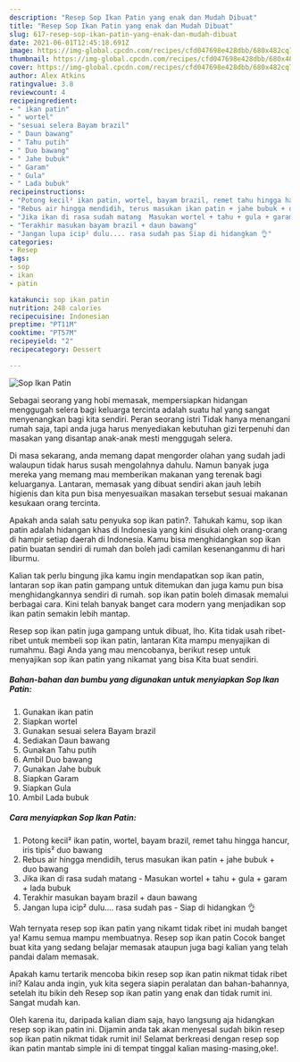 ```yaml
---
description: "Resep Sop Ikan Patin yang enak dan Mudah Dibuat"
title: "Resep Sop Ikan Patin yang enak dan Mudah Dibuat"
slug: 617-resep-sop-ikan-patin-yang-enak-dan-mudah-dibuat
date: 2021-06-01T12:45:18.691Z
image: https://img-global.cpcdn.com/recipes/cfd047698e428dbb/680x482cq70/sop-ikan-patin-foto-resep-utama.jpg
thumbnail: https://img-global.cpcdn.com/recipes/cfd047698e428dbb/680x482cq70/sop-ikan-patin-foto-resep-utama.jpg
cover: https://img-global.cpcdn.com/recipes/cfd047698e428dbb/680x482cq70/sop-ikan-patin-foto-resep-utama.jpg
author: Alex Atkins
ratingvalue: 3.8
reviewcount: 4
recipeingredient:
- " ikan patin"
- " wortel"
- "sesuai selera Bayam brazil"
- " Daun bawang"
- " Tahu putih"
- " Duo bawang"
- " Jahe bubuk"
- " Garam"
- " Gula"
- " Lada bubuk"
recipeinstructions:
- "Potong kecil² ikan patin, wortel, bayam brazil, remet tahu hingga hancur, iris tipis² duo bawang"
- "Rebus air hingga mendidih, terus masukan ikan patin + jahe bubuk + duo bawang"
- "Jika ikan di rasa sudah matang  Masukan wortel + tahu + gula + garam + lada bubuk"
- "Terakhir masukan bayam brazil + daun bawang"
- "Jangan lupa icip² dulu.... rasa sudah pas Siap di hidangkan 👌"
categories:
- Resep
tags:
- sop
- ikan
- patin

katakunci: sop ikan patin 
nutrition: 248 calories
recipecuisine: Indonesian
preptime: "PT11M"
cooktime: "PT57M"
recipeyield: "2"
recipecategory: Dessert

---
```



![Sop Ikan Patin](https://img-global.cpcdn.com/recipes/cfd047698e428dbb/680x482cq70/sop-ikan-patin-foto-resep-utama.jpg)

Sebagai seorang yang hobi memasak, mempersiapkan hidangan menggugah selera bagi keluarga tercinta adalah suatu hal yang sangat menyenangkan bagi kita sendiri. Peran seorang istri Tidak hanya menangani rumah saja, tapi anda juga harus menyediakan kebutuhan gizi terpenuhi dan masakan yang disantap anak-anak mesti menggugah selera.

Di masa  sekarang, anda memang dapat mengorder olahan yang sudah jadi walaupun tidak harus susah mengolahnya dahulu. Namun banyak juga mereka yang memang mau memberikan makanan yang terenak bagi keluarganya. Lantaran, memasak yang dibuat sendiri akan jauh lebih higienis dan kita pun bisa menyesuaikan masakan tersebut sesuai makanan kesukaan orang tercinta. 



Apakah anda salah satu penyuka sop ikan patin?. Tahukah kamu, sop ikan patin adalah hidangan khas di Indonesia yang kini disukai oleh orang-orang di hampir setiap daerah di Indonesia. Kamu bisa menghidangkan sop ikan patin buatan sendiri di rumah dan boleh jadi camilan kesenanganmu di hari liburmu.

Kalian tak perlu bingung jika kamu ingin mendapatkan sop ikan patin, lantaran sop ikan patin gampang untuk ditemukan dan juga kamu pun bisa menghidangkannya sendiri di rumah. sop ikan patin boleh dimasak memalui berbagai cara. Kini telah banyak banget cara modern yang menjadikan sop ikan patin semakin lebih mantap.

Resep sop ikan patin juga gampang untuk dibuat, lho. Kita tidak usah ribet-ribet untuk membeli sop ikan patin, lantaran Kita mampu menyajikan di rumahmu. Bagi Anda yang mau mencobanya, berikut resep untuk menyajikan sop ikan patin yang nikamat yang bisa Kita buat sendiri.

<!--inarticleads1-->

##### Bahan-bahan dan bumbu yang digunakan untuk menyiapkan Sop Ikan Patin:

1. Gunakan  ikan patin
1. Siapkan  wortel
1. Gunakan sesuai selera Bayam brazil
1. Sediakan  Daun bawang
1. Gunakan  Tahu putih
1. Ambil  Duo bawang
1. Gunakan  Jahe bubuk
1. Siapkan  Garam
1. Siapkan  Gula
1. Ambil  Lada bubuk




<!--inarticleads2-->

##### Cara menyiapkan Sop Ikan Patin:

1. Potong kecil² ikan patin, wortel, bayam brazil, remet tahu hingga hancur, iris tipis² duo bawang
1. Rebus air hingga mendidih, terus masukan ikan patin + jahe bubuk + duo bawang
1. Jika ikan di rasa sudah matang  - Masukan wortel + tahu + gula + garam + lada bubuk
1. Terakhir masukan bayam brazil + daun bawang
1. Jangan lupa icip² dulu.... rasa sudah pas - Siap di hidangkan 👌




Wah ternyata resep sop ikan patin yang nikamt tidak ribet ini mudah banget ya! Kamu semua mampu membuatnya. Resep sop ikan patin Cocok banget buat kita yang sedang belajar memasak ataupun juga bagi kalian yang telah pandai dalam memasak.

Apakah kamu tertarik mencoba bikin resep sop ikan patin nikmat tidak ribet ini? Kalau anda ingin, yuk kita segera siapin peralatan dan bahan-bahannya, setelah itu bikin deh Resep sop ikan patin yang enak dan tidak rumit ini. Sangat mudah kan. 

Oleh karena itu, daripada kalian diam saja, hayo langsung aja hidangkan resep sop ikan patin ini. Dijamin anda tak akan menyesal sudah bikin resep sop ikan patin nikmat tidak rumit ini! Selamat berkreasi dengan resep sop ikan patin mantab simple ini di tempat tinggal kalian masing-masing,oke!.

